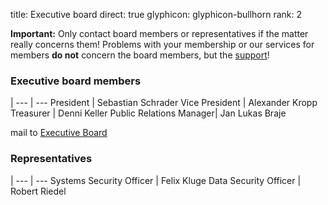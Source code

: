 title: Executive board
direct: true
glyphicon: glyphicon-bullhorn
rank: 2
  
  
__Important:__ Only contact board members or representatives if the matter really concerns them! Problems with your membership or our services for members __do not__ concern the board members, but the [support](../../contact)!

### Executive board members
 |
--- | ---
President		| Sebastian Schrader
Vice President		| Alexander Kropp
Treasurer		| Denni Keller
Public Relations Manager| Jan Lukas Braje

mail to [Executive Board](vorstand@agdsn.de)

### Representatives
 |
--- | ---
Systems Security Officer	| Felix Kluge
Data Security Officer		| Robert Riedel
